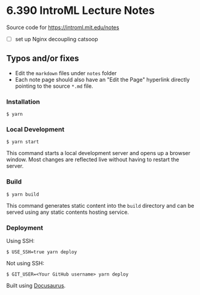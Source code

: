 # 6.390 IntroML Lecture Notes

Source code for https://introml.mit.edu/notes
- [ ] set up Nginx decoupling catsoop

## Typos and/or fixes
- Edit the `markdown` files under `notes` folder
- Each note page should also have an "Edit the Page" hyperlink directly pointing to the source `*.md` file.

### Installation

```
$ yarn
```

### Local Development

```
$ yarn start
```

This command starts a local development server and opens up a browser window. Most changes are reflected live without having to restart the server.

### Build

```
$ yarn build
```

This command generates static content into the `build` directory and can be served using any static contents hosting service.

### Deployment

Using SSH:

```
$ USE_SSH=true yarn deploy
```

Not using SSH:

```
$ GIT_USER=<Your GitHub username> yarn deploy
```

Built using [Docusaurus](https://docusaurus.io/).